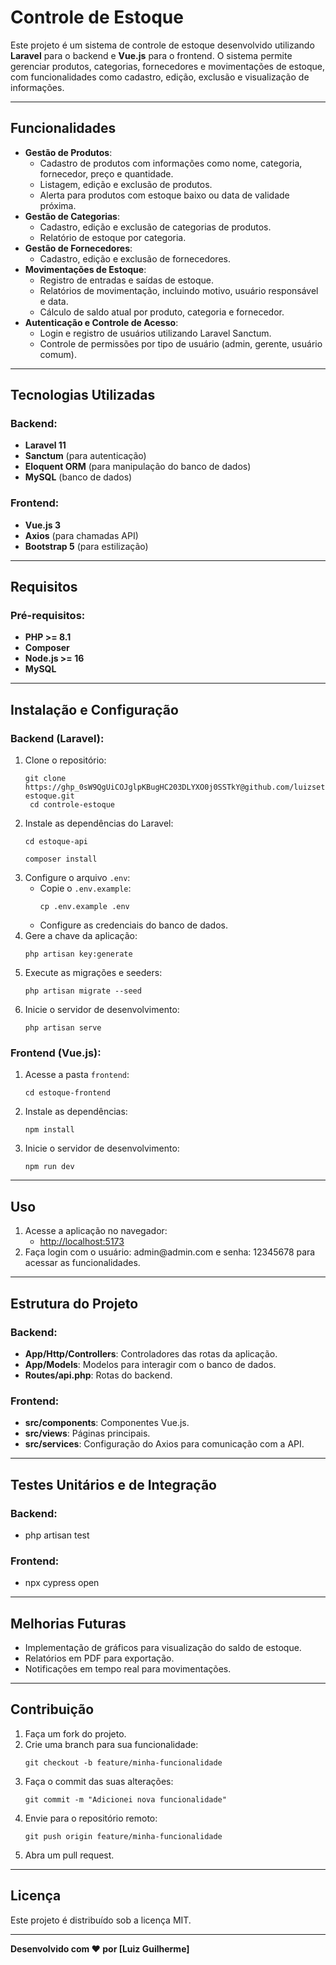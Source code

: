 # Controle de Estoque

Este projeto é um sistema de controle de estoque desenvolvido utilizando **Laravel** para o backend e **Vue.js** para o frontend. O sistema permite gerenciar produtos, categorias, fornecedores e movimentações de estoque, com funcionalidades como cadastro, edição, exclusão e visualização de informações.

---

## Funcionalidades

<ul>
  <li><strong>Gestão de Produtos</strong>:
    <ul>
      <li>Cadastro de produtos com informações como nome, categoria, fornecedor, preço e quantidade.</li>
      <li>Listagem, edição e exclusão de produtos.</li>
      <li>Alerta para produtos com estoque baixo ou data de validade próxima.</li>
    </ul>
  </li>
  <li><strong>Gestão de Categorias</strong>:
    <ul>
      <li>Cadastro, edição e exclusão de categorias de produtos.</li>
      <li>Relatório de estoque por categoria.</li>
    </ul>
  </li>
  <li><strong>Gestão de Fornecedores</strong>:
    <ul>
      <li>Cadastro, edição e exclusão de fornecedores.</li>
    </ul>
  </li>
  <li><strong>Movimentações de Estoque</strong>:
    <ul>
      <li>Registro de entradas e saídas de estoque.</li>
      <li>Relatórios de movimentação, incluindo motivo, usuário responsável e data.</li>
      <li>Cálculo de saldo atual por produto, categoria e fornecedor.</li>
    </ul>
  </li>
  <li><strong>Autenticação e Controle de Acesso</strong>:
    <ul>
      <li>Login e registro de usuários utilizando Laravel Sanctum.</li>
      <li>Controle de permissões por tipo de usuário (admin, gerente, usuário comum).</li>
    </ul>
  </li>
</ul>

---

## Tecnologias Utilizadas

<h3>Backend:</h3>
<ul>
  <li><strong>Laravel 11</strong></li>
  <li><strong>Sanctum</strong> (para autenticação)</li>
  <li><strong>Eloquent ORM</strong> (para manipulação do banco de dados)</li>
  <li><strong>MySQL</strong> (banco de dados)</li>
</ul>

<h3>Frontend:</h3>
<ul>
  <li><strong>Vue.js 3</strong></li>
  <li><strong>Axios</strong> (para chamadas API)</li>
  <li><strong>Bootstrap 5</strong> (para estilização)</li>
</ul>

---

## Requisitos

<h3>Pré-requisitos:</h3>
<ul>
  <li><strong>PHP >= 8.1</strong></li>
  <li><strong>Composer</strong></li>
  <li><strong>Node.js >= 16</strong></li>
  <li><strong>MySQL</strong></li>
</ul>

---

## Instalação e Configuração

<h3>Backend (Laravel):</h3>

<ol>
  <li>Clone o repositório:
    <pre><code>git clone https://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@github.com/luizsett7/controle-estoque.git
 cd controle-estoque</code></pre>
  </li>
  <li>Instale as dependências do Laravel:
    <pre><code>cd estoque-api</code></pre>
    <pre><code>composer install</code></pre>
  </li>
  <li>Configure o arquivo <code>.env</code>:
    <ul>
      <li>Copie o <code>.env.example</code>:
        <pre><code>cp .env.example .env</code></pre>
      </li>
      <li>Configure as credenciais do banco de dados.</li>
    </ul>
  </li>
  <li>Gere a chave da aplicação:
    <pre><code>php artisan key:generate</code></pre>
  </li>  
  <li>Execute as migrações e seeders:
    <pre><code>php artisan migrate --seed</code></pre>
  </li>
  <li>Inicie o servidor de desenvolvimento:
    <pre><code>php artisan serve</code></pre>
  </li>
</ol>

<h3>Frontend (Vue.js):</h3>

<ol>
  <li>Acesse a pasta <code>frontend</code>:
    <pre><code>cd estoque-frontend</code></pre>
  </li>
  <li>Instale as dependências:
    <pre><code>npm install</code></pre>
  </li>
  <li>Inicie o servidor de desenvolvimento:
    <pre><code>npm run dev</code></pre>
  </li>
</ol>

---

## Uso

<ol>
  <li>Acesse a aplicação no navegador:
    <ul>
      <li><a href="http://localhost:5173">http://localhost:5173</a></li>
    </ul>
  </li>
  <li>Faça login com o usuário: admin@admin.com e senha: 12345678 para acessar as funcionalidades.</li>
</ol>

---

## Estrutura do Projeto

<h3>Backend:</h3>
<ul>
  <li><strong>App/Http/Controllers</strong>: Controladores das rotas da aplicação.</li>
  <li><strong>App/Models</strong>: Modelos para interagir com o banco de dados.</li>
  <li><strong>Routes/api.php</strong>: Rotas do backend.</li>
</ul>

<h3>Frontend:</h3>
<ul>
  <li><strong>src/components</strong>: Componentes Vue.js.</li>
  <li><strong>src/views</strong>: Páginas principais.</li>
  <li><strong>src/services</strong>: Configuração do Axios para comunicação com a API.</li>
</ul>

---

## Testes Unitários e de Integração

<h3>Backend:</h3>
<ul>
  <li>php artisan test</li>
</ul>

<h3>Frontend:</h3>
<ul>  
  <li>npx cypress open</li>
</ul>

---

## Melhorias Futuras

<ul>
  <li>Implementação de gráficos para visualização do saldo de estoque.</li>
  <li>Relatórios em PDF para exportação.</li>
  <li>Notificações em tempo real para movimentações.</li>
</ul>

---

## Contribuição

<ol>
  <li>Faça um fork do projeto.</li>
  <li>Crie uma branch para sua funcionalidade:
    <pre><code>git checkout -b feature/minha-funcionalidade</code></pre>
  </li>
  <li>Faça o commit das suas alterações:
    <pre><code>git commit -m "Adicionei nova funcionalidade"</code></pre>
  </li>
  <li>Envie para o repositório remoto:
    <pre><code>git push origin feature/minha-funcionalidade</code></pre>
  </li>
  <li>Abra um pull request.</li>
</ol>

---

## Licença

Este projeto é distribuído sob a licença MIT.

---

<strong>Desenvolvido com ❤️ por [Luiz Guilherme]</strong>
